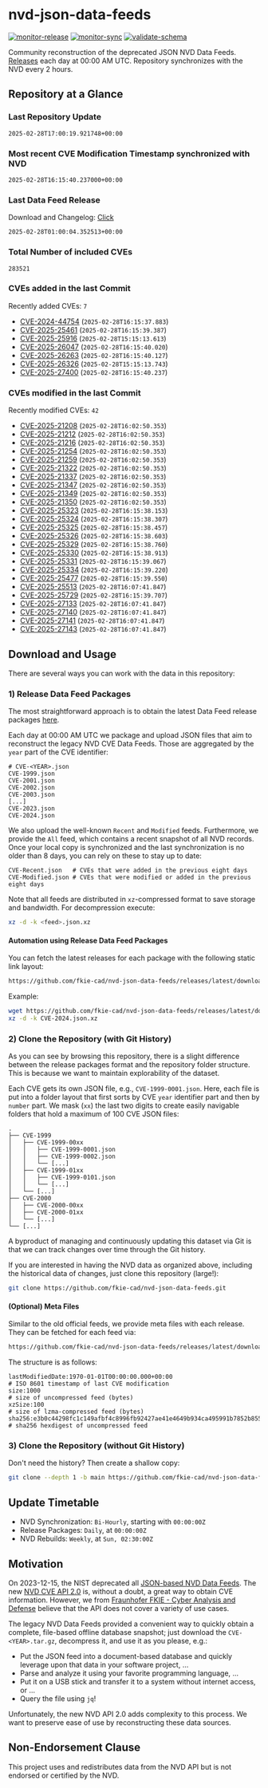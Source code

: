 # nvd-json-data-feeds

[![monitor-release](https://github.com/fkie-cad/nvd-json-data-feeds/actions/workflows/monitor_release.yml/badge.svg)](https://github.com/fkie-cad/nvd-json-data-feeds/actions/workflows/monitor_release.yml)
[![monitor-sync](https://github.com/fkie-cad/nvd-json-data-feeds/actions/workflows/monitor_sync.yml/badge.svg)](https://github.com/fkie-cad/nvd-json-data-feeds/actions/workflows/monitor_sync.yml)
[![validate-schema](https://github.com/fkie-cad/nvd-json-data-feeds/actions/workflows/validate_schema.yml/badge.svg)](https://github.com/fkie-cad/nvd-json-data-feeds/actions/workflows/validate_schema.yml)

Community reconstruction of the deprecated JSON NVD Data Feeds.
[Releases](https://github.com/fkie-cad/nvd-json-data-feeds/releases/latest) each day at 00:00 AM UTC.
Repository synchronizes with the NVD every 2 hours.

## Repository at a Glance

### Last Repository Update

```plain
2025-02-28T17:00:19.921748+00:00
```

### Most recent CVE Modification Timestamp synchronized with NVD

```plain
2025-02-28T16:15:40.237000+00:00
```

### Last Data Feed Release

Download and Changelog: [Click](https://github.com/fkie-cad/nvd-json-data-feeds/releases/latest)

```plain
2025-02-28T01:00:04.352513+00:00
```

### Total Number of included CVEs

```plain
283521
```

### CVEs added in the last Commit

Recently added CVEs: `7`

- [CVE-2024-44754](CVE-2024/CVE-2024-447xx/CVE-2024-44754.json) (`2025-02-28T16:15:37.883`)
- [CVE-2025-25461](CVE-2025/CVE-2025-254xx/CVE-2025-25461.json) (`2025-02-28T16:15:39.387`)
- [CVE-2025-25916](CVE-2025/CVE-2025-259xx/CVE-2025-25916.json) (`2025-02-28T15:15:13.613`)
- [CVE-2025-26047](CVE-2025/CVE-2025-260xx/CVE-2025-26047.json) (`2025-02-28T16:15:40.020`)
- [CVE-2025-26263](CVE-2025/CVE-2025-262xx/CVE-2025-26263.json) (`2025-02-28T16:15:40.127`)
- [CVE-2025-26326](CVE-2025/CVE-2025-263xx/CVE-2025-26326.json) (`2025-02-28T15:15:13.743`)
- [CVE-2025-27400](CVE-2025/CVE-2025-274xx/CVE-2025-27400.json) (`2025-02-28T16:15:40.237`)


### CVEs modified in the last Commit

Recently modified CVEs: `42`

- [CVE-2025-21208](CVE-2025/CVE-2025-212xx/CVE-2025-21208.json) (`2025-02-28T16:02:50.353`)
- [CVE-2025-21212](CVE-2025/CVE-2025-212xx/CVE-2025-21212.json) (`2025-02-28T16:02:50.353`)
- [CVE-2025-21216](CVE-2025/CVE-2025-212xx/CVE-2025-21216.json) (`2025-02-28T16:02:50.353`)
- [CVE-2025-21254](CVE-2025/CVE-2025-212xx/CVE-2025-21254.json) (`2025-02-28T16:02:50.353`)
- [CVE-2025-21259](CVE-2025/CVE-2025-212xx/CVE-2025-21259.json) (`2025-02-28T16:02:50.353`)
- [CVE-2025-21322](CVE-2025/CVE-2025-213xx/CVE-2025-21322.json) (`2025-02-28T16:02:50.353`)
- [CVE-2025-21337](CVE-2025/CVE-2025-213xx/CVE-2025-21337.json) (`2025-02-28T16:02:50.353`)
- [CVE-2025-21347](CVE-2025/CVE-2025-213xx/CVE-2025-21347.json) (`2025-02-28T16:02:50.353`)
- [CVE-2025-21349](CVE-2025/CVE-2025-213xx/CVE-2025-21349.json) (`2025-02-28T16:02:50.353`)
- [CVE-2025-21350](CVE-2025/CVE-2025-213xx/CVE-2025-21350.json) (`2025-02-28T16:02:50.353`)
- [CVE-2025-25323](CVE-2025/CVE-2025-253xx/CVE-2025-25323.json) (`2025-02-28T16:15:38.153`)
- [CVE-2025-25324](CVE-2025/CVE-2025-253xx/CVE-2025-25324.json) (`2025-02-28T16:15:38.307`)
- [CVE-2025-25325](CVE-2025/CVE-2025-253xx/CVE-2025-25325.json) (`2025-02-28T16:15:38.457`)
- [CVE-2025-25326](CVE-2025/CVE-2025-253xx/CVE-2025-25326.json) (`2025-02-28T16:15:38.603`)
- [CVE-2025-25329](CVE-2025/CVE-2025-253xx/CVE-2025-25329.json) (`2025-02-28T16:15:38.760`)
- [CVE-2025-25330](CVE-2025/CVE-2025-253xx/CVE-2025-25330.json) (`2025-02-28T16:15:38.913`)
- [CVE-2025-25331](CVE-2025/CVE-2025-253xx/CVE-2025-25331.json) (`2025-02-28T16:15:39.067`)
- [CVE-2025-25334](CVE-2025/CVE-2025-253xx/CVE-2025-25334.json) (`2025-02-28T16:15:39.220`)
- [CVE-2025-25477](CVE-2025/CVE-2025-254xx/CVE-2025-25477.json) (`2025-02-28T16:15:39.550`)
- [CVE-2025-25513](CVE-2025/CVE-2025-255xx/CVE-2025-25513.json) (`2025-02-28T16:07:41.847`)
- [CVE-2025-25729](CVE-2025/CVE-2025-257xx/CVE-2025-25729.json) (`2025-02-28T16:15:39.707`)
- [CVE-2025-27133](CVE-2025/CVE-2025-271xx/CVE-2025-27133.json) (`2025-02-28T16:07:41.847`)
- [CVE-2025-27140](CVE-2025/CVE-2025-271xx/CVE-2025-27140.json) (`2025-02-28T16:07:41.847`)
- [CVE-2025-27141](CVE-2025/CVE-2025-271xx/CVE-2025-27141.json) (`2025-02-28T16:07:41.847`)
- [CVE-2025-27143](CVE-2025/CVE-2025-271xx/CVE-2025-27143.json) (`2025-02-28T16:07:41.847`)


## Download and Usage

There are several ways you can work with the data in this repository:

### 1) Release Data Feed Packages

The most straightforward approach is to obtain the latest Data Feed release packages [here](https://github.com/fkie-cad/nvd-json-data-feeds/releases/latest).

Each day at 00:00 AM UTC we package and upload JSON files that aim to reconstruct the legacy NVD CVE Data Feeds.
Those are aggregated by the `year` part of the CVE identifier:

```
# CVE-<YEAR>.json
CVE-1999.json
CVE-2001.json
CVE-2002.json
CVE-2003.json
[...]
CVE-2023.json
CVE-2024.json
```

We also upload the well-known `Recent` and `Modified` feeds.
Furthermore, we provide the `All` feed, which contains a recent snapshot of all NVD records.
Once your local copy is synchronized and the last synchronization is no older than 8 days, you can rely on these to stay up to date:

```plain
CVE-Recent.json   # CVEs that were added in the previous eight days
CVE-Modified.json # CVEs that were modified or added in the previous eight days
```

Note that all feeds are distributed in `xz`-compressed format to save storage and bandwidth.
For decompression execute:

```sh
xz -d -k <feed>.json.xz
```

#### Automation using Release Data Feed Packages

You can fetch the latest releases for each package with the following static link layout:

```sh
https://github.com/fkie-cad/nvd-json-data-feeds/releases/latest/download/CVE-<YEAR>.json.xz
```

Example:

```sh
wget https://github.com/fkie-cad/nvd-json-data-feeds/releases/latest/download/CVE-2024.json.xz
xz -d -k CVE-2024.json.xz
```

### 2) Clone the Repository (with Git History)

As you can see by browsing this repository, there is a slight difference between the release packages format and the repository folder structure.
This is because we want to maintain explorability of the dataset.

Each CVE gets its own JSON file, e.g., `CVE-1999-0001.json`.
Here, each file is put into a folder layout that first sorts by CVE `year` identifier part and then by `number` part.
We mask (`xx`) the last two digits to create easily navigable folders that hold a maximum of 100 CVE JSON files:

```plain
.
├── CVE-1999
│   ├── CVE-1999-00xx
│   │   ├── CVE-1999-0001.json
│   │   ├── CVE-1999-0002.json
│   │   └── [...]
│   ├── CVE-1999-01xx
│   │   ├── CVE-1999-0101.json
│   │   └── [...]
│   └── [...]
├── CVE-2000
│   ├── CVE-2000-00xx
│   ├── CVE-2000-01xx
│   └── [...]
└── [...]
```

A byproduct of managing and continuously updating this dataset via Git is that we can track changes over time through the Git history.

If you are interested in having the NVD data as organized above, including the historical data of changes, just clone this repository (large!):

```sh
git clone https://github.com/fkie-cad/nvd-json-data-feeds.git
```

#### (Optional) Meta Files

Similar to the old official feeds, we provide meta files with each release. They can be fetched for each feed via:

```sh
https://github.com/fkie-cad/nvd-json-data-feeds/releases/latest/download/CVE-<YEAR>.meta
```

The structure is as follows:

```plain
lastModifiedDate:1970-01-01T00:00:00.000+00:00                          # ISO 8601 timestamp of last CVE modification
size:1000                                                               # size of uncompressed feed (bytes)
xzSize:100                                                              # size of lzma-compressed feed (bytes)
sha256:e3b0c44298fc1c149afbf4c8996fb92427ae41e4649b934ca495991b7852b855 # sha256 hexdigest of uncompressed feed
```

### 3) Clone the Repository (without Git History)

Don't need the history? Then create a shallow copy:

```sh
git clone --depth 1 -b main https://github.com/fkie-cad/nvd-json-data-feeds.git
```


## Update Timetable

* NVD Synchronization: `Bi-Hourly`, starting with `00:00:00Z`
* Release Packages: `Daily`, at `00:00:00Z`
* NVD Rebuilds: `Weekly`, at `Sun, 02:30:00Z`


## Motivation

On 2023-12-15, the NIST deprecated all [JSON-based NVD Data Feeds](https://nvd.nist.gov/vuln/data-feeds#divRetirementBanner-1).
The new [NVD CVE API 2.0](https://nvd.nist.gov/developers/vulnerabilities) is, without a doubt, a great way to obtain CVE information.
However, we from [Fraunhofer FKIE - Cyber Analysis and Defense](https://www.fkie.fraunhofer.de/en/departments/cad.html) believe that the API does not cover a variety of use cases.

The legacy NVD Data Feeds provided a convenient way to quickly obtain a complete, file-based offline database snapshot; just download the `CVE-<YEAR>.tar.gz`, decompress it, and use it as you please, e.g.:

- Put the JSON feed into a document-based database and quickly leverage upon that data in your software project, ...
- Parse and analyze it using your favorite programming language, ...
- Put it on a USB stick and transfer it to a system without internet access, or ...
- Query the file using `jq`!

Unfortunately, the new NVD API 2.0 adds complexity to this process.
We want to preserve ease of use by reconstructing these data sources.

## Non-Endorsement Clause

This project uses and redistributes data from the NVD API but is not endorsed or certified by the NVD.